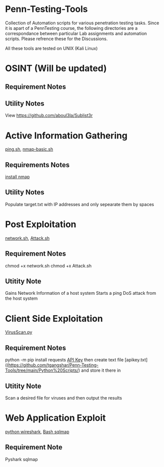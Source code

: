 # Penn-Testing-Tools
Collection of Automation scripts for various penetration testing tasks. Since it is apart of a PennTesting course, the following directories are a correspondance between particular Lab assignments and automation scripts. Please refrence these for the Discussions.

All these tools are tested on UNIX (Kali Linux) 

# OSINT (**Will be updated**)
## Requirement Notes
## Utility Notes
View https://github.com/aboul3la/Sublist3r
# Active Information Gathering

[ping.sh](https://github.com/tgangshar/Penn-Testing-Tools/blob/main/Bash%20Scripts/ping.sh), [nmap-basic.sh](https://github.com/tgangshar/Penn-Testing-Tools/blob/main/Bash%20Scripts/nmap-basic.sh)

## Requirements Notes
[install nmap](https://nmap.org/book/install.html)
## Utility Notes
Populate target.txt with IP addresses and only sepearate them by spaces

# Post Exploitation
[network.sh](https://github.com/tgangshar/Penn-Testing-Tools/blob/main/Bash%20Scripts/network.sh), [Attack.sh](https://github.com/tgangshar/Penn-Testing-Tools/blob/main/Bash%20Scripts/Attack.sh)
## Requirement Notes
chmod +x network.sh 
chmod +x Attack.sh
## Utitity Note
Gains Network Information of a host system
Starts a ping DoS attack from the host system

# Client Side Exploitation
[VirusScan.py](https://github.com/tgangshar/Penn-Testing-Tools/tree/main/Python%20Scripts/VirusScan.py)
## Requirement Notes
python -m pip install requests
[API Key](https://www.virustotal.com/gui/join-us)
then create text file [apikey.txt]((https://github.com/tgangshar/Penn-Testing-Tools/tree/main/Python%20Scripts/) and store it there in 
## Utitity Note
Scan a desired file for viruses and then output the results

# Web Application Exploit
[python wireshark](https://github.com/tgangshar/Penn-Testing-Tools/tree/main/Python%20Scripts/sniff.py), [Bash sqlmap](https://github.com/tgangshar/Penn-Testing-Tools/blob/main/Bash%20Scripts/myMap.sh)
## Requirement Note
Pyshark
sqlmap
